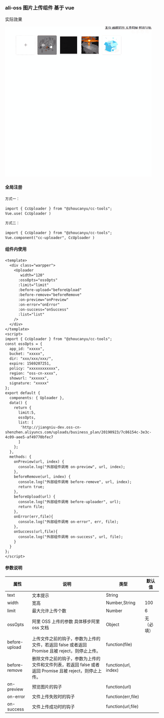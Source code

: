 ### ali-oss 图片上传组件 基于 vue

实际效果

![image](https://github.com/z253573760/cc-tools/blob/master/src/assets/load/gifhome_480x490_25s.gif?raw=true)

#### 全局注册

```
方式一：

import { CcUploader } from "@zhoucanyu/cc-tools";
Vue.use( CcUploader )

```

```
方式二：

import { CcUploader } from "@zhoucanyu/cc-tools";
Vue.component("cc-uploader", CcUploader )

```

#### 组件内使用

```
<template>
  <div class="warpper">
    <Uploader
       width="120"
      :ossOpts="ossOpts"
      :limit="limit"
      :before-upload="beforeUpload"
      :before-remove="beforeRemove"
      :on-preview="onPreview"
      :on-error="onError"
      :on-success="onSuccess"
      :list="list"
    />
  </div>
</template>
<script>
import { CcUploader } from "@zhoucanyu/cc-tools";
const ossOpts = {
  app_id: "xxxxx",
  bucket: "xxxxx",
  dir: "xxx/xxx/xxx/",
  expire: 1569207251,
  policy: "xxxxxxxxxxxx",
  region: "oss-cn-xxxx",
  showurl: "xxxxxx",
  signature: "xxxxx"
};
export default {
  components: { Uploader },
  data() {
    return {
      limit:5,
      ossOpts,
      list: [
       'http://jiangniu-dev.oss-cn-shenzhen.aliyuncs.com/uploads/business_plan/20190923/7c86154c-3e3c-4c09-aee5-af49770bfec7
      ]
    };
  },
  methods: {
    onPreview(url, index) {
      console.log("外部组件调用 on-preview", url, index);
    },
    beforeRemove(url, index) {
      console.log("外部组件调用 before-remove", url, index);
      return true;
    },
    beforeUpload(url) {
      console.log("外部组件调用 before-uploader", url);
      return file;
    },
    onError(err,file){
      console.log("外部组件调用 on-error", err, file);
    },
    onSuccess(url,file){
      console.log("外部组件调用 on-success", url, file);
    }
  }
};
</script>
```

#### 参数说明

| 属性          | 说明                                                                                                    | 类型                 | 默认值     |
| ------------- | ------------------------------------------------------------------------------------------------------- | -------------------- | ---------- |
| text          | 文本提示                                                                                                | String               |            |
| width         | 宽高                                                                                                    | Number,String        | 100        |
| limit         | 最大允许上传个数                                                                                        | Number               | 6          |
| ossOpts       | 阿里 OSS 上传的参数 具体移步阿里 oss 文档                                                               | Object               | 无（必填） |
| before-upload | 上传文件之前的钩子，参数为上传的文件，若返回 false 或者返回 Promise 且被 reject，则停止上传。           | function(file)       |            |
| before-remove | 删除文件之前的钩子，参数为上传的文件和文件列表，若返回 false 或者返回 Promise 且被 reject，则停止上传。 | function(url, index) |            |
| on-preview    | 预览图片的钩子                                                                                          | function(url)        |            |
| on-error      | 文件上传失败时的钩子                                                                                    | function(err,file)   |            |
| on-success    | 文件上传成功时的钩子                                                                                    | function(url,file)   |            |
